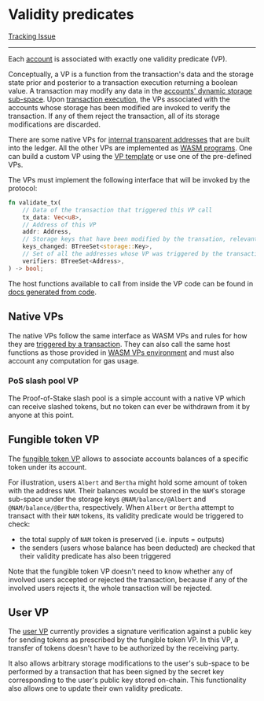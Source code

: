 # Validity predicates

[Tracking Issue](https://github.com/anoma/namada/issues/44)

---

Each [account](accounts.md) is associated with exactly one validity predicate (VP).

Conceptually, a VP is a function from the transaction's data and the storage state prior and posterior to a transaction execution returning a boolean value. A transaction may modify any data in the [accounts' dynamic storage sub-space](accounts.md#dynamic-storage-sub-space). Upon [transaction execution](tx.md#tx-execution), the VPs associated with the accounts whose storage has been modified are invoked to verify the transaction. If any of them reject the transaction, all of its storage modifications are discarded.

There are some native VPs for [internal transparent addresses](accounts.md#internal-transparent-addresses) that are built into the ledger. All the other VPs are implemented as [WASM programs](wasm-vm.md). One can build a custom VP using the [VP template](https://github.com/anoma/namada/tree/master/wasm/vp_template) or use one of the pre-defined VPs.

The VPs must implement the following interface that will be invoked by the protocol:

```rust
fn validate_tx(
    // Data of the transaction that triggered this VP call
    tx_data: Vec<u8>,
    // Address of this VP
    addr: Address,
    // Storage keys that have been modified by the transation, relevant to this VP
    keys_changed: BTreeSet<storage::Key>,
    // Set of all the addresses whose VP was triggered by the transaction
    verifiers: BTreeSet<Address>,
) -> bool;
```

The host functions available to call from inside the VP code can be found in [docs generated from code](https://dev.namada.net/master/rustdoc/namada_vm_env/imports/vp/index.html#functions).

## Native VPs

The native VPs follow the same interface as WASM VPs and rules for how they are [triggered by a transaction](tx.md#tx-execution). They can also call the same host functions as those provided in [WASM VPs environment](wasm-vm.md#vps-environment) and must also account any computation for gas usage.

### PoS slash pool VP

The Proof-of-Stake slash pool is a simple account with a native VP which can receive slashed tokens, but no token can ever be withdrawn from it by anyone at this point.

## Fungible token VP

The [fungible token VP](https://github.com/anoma/namada/tree/master/wasm/wasm_source) allows to associate accounts balances of a specific token under its account.

For illustration, users `Albert` and `Bertha` might hold some amount of token with the address `NAM`. Their balances would be stored in the `NAM`'s storage sub-space under the storage keys `@NAM/balance/@Albert` and `@NAM/balance/@Bertha`, respectively. When `Albert` or `Bertha` attempt to transact with their `NAM` tokens, its validity predicate would be triggered to check:

- the total supply of `NAM` token is preserved (i.e. inputs = outputs)
- the senders (users whose balance has been deducted) are checked that their validity predicate has also been triggered

Note that the fungible token VP doesn't need to know whether any of involved users accepted or rejected the transaction, because if any of the involved users rejects it, the whole transaction will be rejected.

## User VP

The [user VP](https://github.com/anoma/namada/blob/master/wasm/wasm_source/src/vp_user.rs) currently provides a signature verification against a public key for sending tokens as prescribed by the fungible token VP. In this VP, a transfer of tokens doesn't have to be authorized by the receiving party.

It also allows arbitrary storage modifications to the user's sub-space to be performed by a transaction that has been signed by the secret key corresponding to the user's public key stored on-chain. This functionality also allows one to update their own validity predicate.
